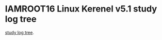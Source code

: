 # IAMROOT16 Linux Kerenel v5.1 study log tree

[study log tree](https://rawcdn.githack.com/iamroot16/study-log-tree/main/README.html).
